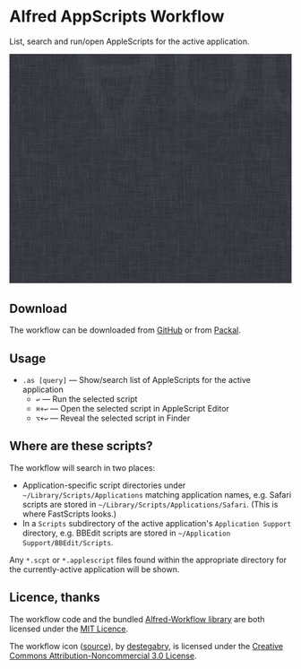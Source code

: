 # Alfred AppScripts Workflow #

List, search and run/open AppleScripts for the active application.

![](https://raw.githubusercontent.com/deanishe/alfred-appscripts/master/demo.gif)

## Download ##

The workflow can be downloaded from [GitHub](https://github.com/deanishe/alfred-appscripts/releases) or from [Packal](http://www.packal.org/workflow/appscripts).

## Usage ##

- `.as [query]` — Show/search list of AppleScripts for the active application
	+ `↩` — Run the selected script
	+ `⌘+↩` — Open the selected script in AppleScript Editor
	+ `⌥+↩` — Reveal the selected script in Finder

## Where are these scripts? ##

The workflow will search in two places:

- Application-specific script directories under `~/Library/Scripts/Applications` matching application names, e.g. Safari scripts are stored in `~/Library/Scripts/Applications/Safari`. (This is where FastScripts looks.)
- In a `Scripts` subdirectory of the active application's `Application Support` directory, e.g. BBEdit scripts are stored in `~/Application Support/BBEdit/Scripts`.

Any `*.scpt` or `*.applescript` files found within the appropriate directory for the currently-active application will be shown.

## Licence, thanks ##

The workflow code and the bundled [Alfred-Workflow library](https://github.com/deanishe/alfred-workflow) are both licensed under the [MIT Licence](http://opensource.org/licenses/MIT).

The workflow icon ([source](http://destegabry.deviantart.com/art/AppleScript-Folder-79793515)), by [destegabry](http://destegabry.deviantart.com/), is licensed under the [Creative Commons Attribution-Noncommercial 3.0 License](http://creativecommons.org/licenses/by-nc/3.0/).
